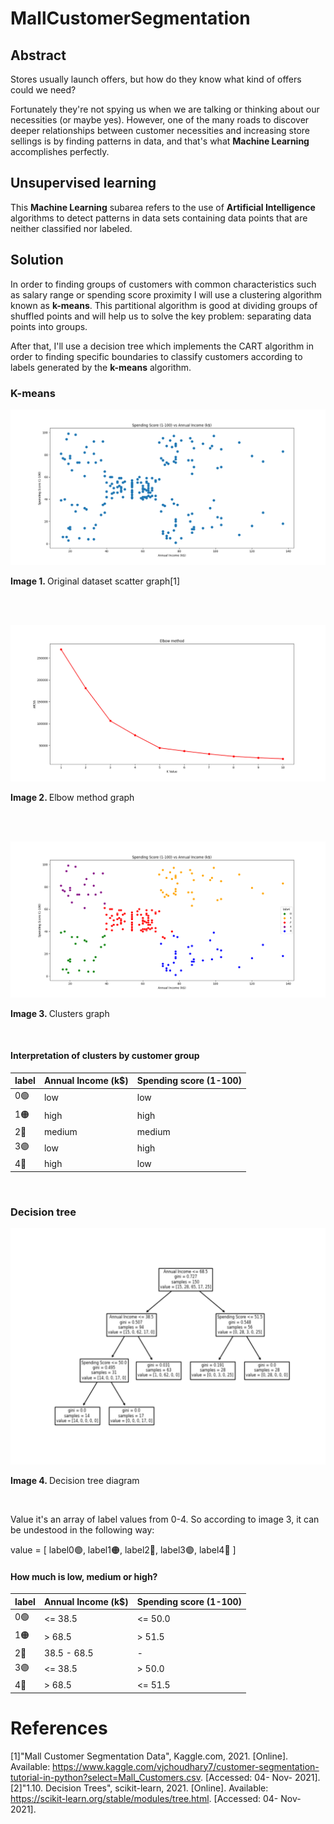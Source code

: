 # MallCustomerSegmentation
## Abstract
Stores usually launch offers, but how do they know what kind of offers could we need? 

Fortunately they're not spying us when we are talking or thinking about our necessities (or maybe yes). However, one of the many roads to discover deeper relationships between customer necessities and increasing store sellings is by finding patterns in data, and that's what <b>Machine Learning</b> accomplishes perfectly.

## Unsupervised learning
This <b>Machine Learning</b> subarea refers to the use of <b>Artificial Intelligence</b> algorithms to detect patterns in data sets containing data points that are neither classified nor labeled.

## Solution
In order to finding groups of customers with common characteristics such as salary range or spending score proximity I will use a clustering algorithm known as <b>k-means</b>. This partitional algorithm is good at dividing groups of shuffled points and will help us to solve the key problem: separating data points into groups.

After that, I'll use a decision tree which implements the CART algorithm in order to finding specific boundaries to classify customers according to labels generated by the <b>k-means</b> algorithm.

### K-means
![Original dataset scatter graph](https://github.com/rcgc/MallCustomerSegmentation/blob/master/Figure_1_dataset.png)
<p><b>Image 1. </b>Original dataset scatter graph[1]</p><br><br>

![Elbow method graph](https://github.com/rcgc/MallCustomerSegmentation/blob/master/Figure_2_elbow_method.png)
<p><b>Image 2. </b>Elbow method graph</p><br><br>

![Clusters graph](https://github.com/rcgc/MallCustomerSegmentation/blob/master/Figure_3_clusters.png)
<p><b>Image 3. </b>Clusters graph</p><br>

#### Interpretation of clusters by customer group
| label | Annual Income (k$) | Spending score (1-100) |
| ----- | ------------------ | ---------------------- |
|  0🟢 |   low              |      low               |
|  1🟠 |   high             |      high              |
|  2🔴 |   medium           |      medium            |
|  3🟣 |   low              |      high              |
|  4🔵 |   high             |      low               |
<br>


### Decision tree
![Decision_tree graph](https://github.com/rcgc/MallCustomerSegmentation/blob/master/Figure_4_decision_tree.png)
<p><b>Image 4. </b>Decision tree diagram</p><br>

<p>Value it's an array of label values from 0-4. So according to image 3, it can be undestood in the following way:</p>
<p>value = [ label0🟢, label1🟠, label2🔴, label3🟣, label4🔵 ]</p>

#### How much is low, medium or high?
| label | Annual Income (k$) | Spending score (1-100) |
| ----- | ------------------ | ---------------------- |
|  0🟢 |   <= 38.5          |      <= 50.0           |
|  1🟠 |   > 68.5           |      >  51.5           |
|  2🔴 |   38.5 - 68.5      |      -                 |
|  3🟣 |   <= 38.5          |      >  50.0           |
|  4🔵 |   > 68.5           |      <= 51.5           |

# References
[1]"Mall Customer Segmentation Data", Kaggle.com, 2021. [Online]. Available: https://www.kaggle.com/vjchoudhary7/customer-segmentation-tutorial-in-python?select=Mall_Customers.csv. [Accessed: 04- Nov- 2021].<br>
[2]"1.10. Decision Trees", scikit-learn, 2021. [Online]. Available: https://scikit-learn.org/stable/modules/tree.html. [Accessed: 04- Nov- 2021].
